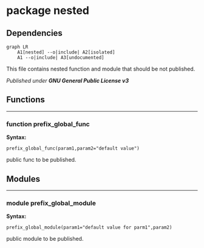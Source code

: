 # package nested

## Dependencies

```mermaid
graph LR
    A1[nested] --o|include| A2[isolated]
    A1 --o|include| A3[undocumented]
```

This file contains nested function and module that should be not published.



*Published under __GNU General Public License v3__*

## Functions

---

### function prefix_global_func

__Syntax:__

```text
prefix_global_func(param1,param2="default value")
```

public func to be published.


## Modules

---

### module prefix_global_module

__Syntax:__

    prefix_global_module(param1="default value for parm1",param2)

public module to be published.


